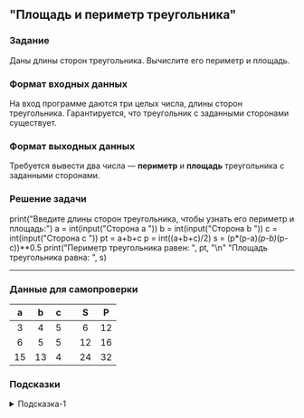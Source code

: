 ## "Площадь и периметр треугольника"

### Задание

Даны длины сторон треугольника. Вычислите его периметр и площадь.

### Формат входных данных

На вход программе даются три целых числа, длины сторон треугольника. 
Гарантируется, что треугольник с заданными сторонами существует.

### Формат выходных данных

Требуется вывести два числа — **периметр** и **площадь** треугольника с заданными сторонами.

### Решение задачи

print("Введите длины сторон треугольника, чтобы узнать его периметр и площадь:")
a = int(input("Сторона a "))
b = int(input("Сторона b "))
c = int(input("Сторона c "))
pt = a+b+c
p = int((a+b+c)/2)
s = (p*(p-a)*(p-b)*(p-c))**0.5
print("Периметр треугольника равен: ", pt, "\n" "Площадь треугольника равна: ", s)


---

### Данные для самопроверки
|   a   |   b   |   c   |   |   S    |   P   |
| :---: | :---: | :---: |---|  :---: | :---: | 
|   3   |   4   |   5   |   |    6   |   12  |
|   6   |   5   |   5   |   |   12   |   16  |
|   15  |   13  |   4   |   |   24   |   32  |
### Подсказки

<details>
<summary>Подсказка-1</summary>
Для расчета площади треугольника воспользуйтесь "формулой Герона"
</details>
